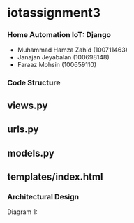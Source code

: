 # iotassignment3

### Home Automation IoT: Django

- Muhammad Hamza Zahid (100711463)
- Janajan Jeyabalan (100698148)
- Faraaz Mohsin (100659110)


### Code Structure

views.py
---


urls.py
---

models.py
---

templates/index.html
---

### Architectural Design

Diagram 1: [](https://github.com/faraazmohsin/iotassignment3/blob/main/architectural%20design/architectural_design1.PNG)
